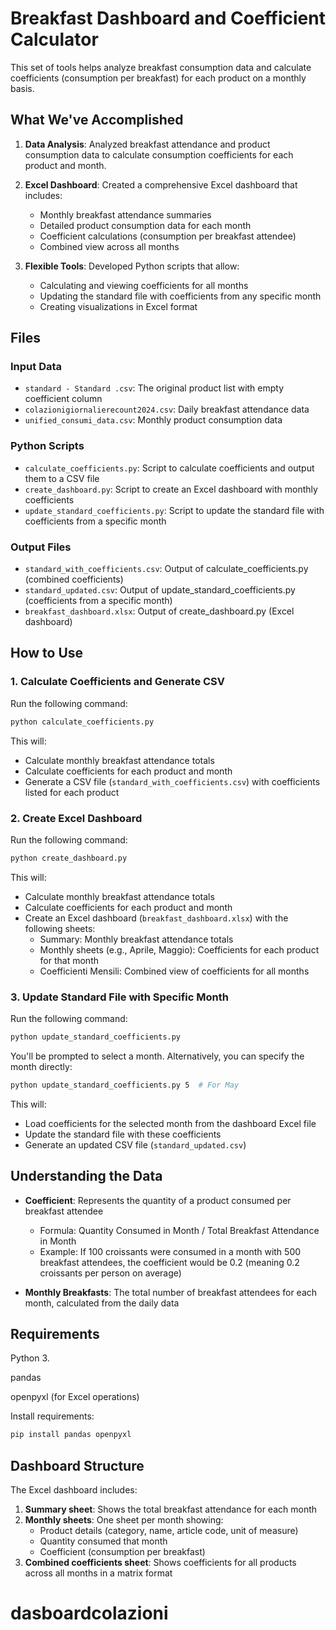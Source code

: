# Breakfast Dashboard and Coefficient Calculator

This set of tools helps analyze breakfast consumption data and calculate coefficients (consumption per breakfast) for each product on a monthly basis.

## What We've Accomplished

1. **Data Analysis**: Analyzed breakfast attendance and product consumption data to calculate consumption coefficients for each product and month.
2. **Excel Dashboard**: Created a comprehensive Excel dashboard that includes:

   - Monthly breakfast attendance summaries
   - Detailed product consumption data for each month
   - Coefficient calculations (consumption per breakfast attendee)
   - Combined view across all months
3. **Flexible Tools**: Developed Python scripts that allow:

   - Calculating and viewing coefficients for all months
   - Updating the standard file with coefficients from any specific month
   - Creating visualizations in Excel format

## Files

### Input Data

- `standard - Standard .csv`: The original product list with empty coefficient column
- `colazionigiornalierecount2024.csv`: Daily breakfast attendance data
- `unified_consumi_data.csv`: Monthly product consumption data

### Python Scripts

- `calculate_coefficients.py`: Script to calculate coefficients and output them to a CSV file
- `create_dashboard.py`: Script to create an Excel dashboard with monthly coefficients
- `update_standard_coefficients.py`: Script to update the standard file with coefficients from a specific month

### Output Files

- `standard_with_coefficients.csv`: Output of calculate_coefficients.py (combined coefficients)
- `standard_updated.csv`: Output of update_standard_coefficients.py (coefficients from a specific month)
- `breakfast_dashboard.xlsx`: Output of create_dashboard.py (Excel dashboard)

## How to Use

### 1. Calculate Coefficients and Generate CSV

Run the following command:

```bash
python calculate_coefficients.py
```

This will:

- Calculate monthly breakfast attendance totals
- Calculate coefficients for each product and month
- Generate a CSV file (`standard_with_coefficients.csv`) with coefficients listed for each product

### 2. Create Excel Dashboard

Run the following command:

```bash
python create_dashboard.py
```

This will:

- Calculate monthly breakfast attendance totals
- Calculate coefficients for each product and month
- Create an Excel dashboard (`breakfast_dashboard.xlsx`) with the following sheets:
  - Summary: Monthly breakfast attendance totals
  - Monthly sheets (e.g., Aprile, Maggio): Coefficients for each product for that month
  - Coefficienti Mensili: Combined view of coefficients for all months

### 3. Update Standard File with Specific Month

Run the following command:

```bash
python update_standard_coefficients.py
```

You'll be prompted to select a month. Alternatively, you can specify the month directly:

```bash
python update_standard_coefficients.py 5  # For May
```

This will:

- Load coefficients for the selected month from the dashboard Excel file
- Update the standard file with these coefficients
- Generate an updated CSV file (`standard_updated.csv`)

## Understanding the Data

- **Coefficient**: Represents the quantity of a product consumed per breakfast attendee

  - Formula: Quantity Consumed in Month / Total Breakfast Attendance in Month
  - Example: If 100 croissants were consumed in a month with 500 breakfast attendees, the coefficient would be 0.2 (meaning 0.2 croissants per person on average)
- **Monthly Breakfasts**: The total number of breakfast attendees for each month, calculated from the daily data

## Requirements

Python 3.

pandas

openpyxl (for Excel operations)

Install requirements:

```bash
pip install pandas openpyxl
```

## Dashboard Structure

The Excel dashboard includes:

1. **Summary sheet**: Shows the total breakfast attendance for each month
2. **Monthly sheets**: One sheet per month showing:
   - Product details (category, name, article code, unit of measure)
   - Quantity consumed that month
   - Coefficient (consumption per breakfast)
3. **Combined coefficients sheet**: Shows coefficients for all products across all months in a matrix format
# dasboardcolazioni
